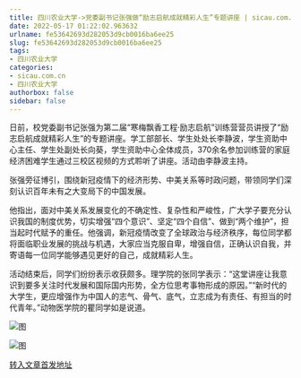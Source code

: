 ```yaml
---
title: 四川农业大学->党委副书记张强做“励志启航成就精彩人生”专题讲座 | sicau.com.cn
date: 2022-05-17 01:22:02.963632
urlname: fe53642693d282053d9cb0016ba6ee25
slug: fe53642693d282053d9cb0016ba6ee25
tags: 
- 四川农业大学
categories:
- sicau.com.cn
- 四川农业大学
authorbox: false
sidebar: false
---
```

日前，校党委副书记张强为第二届“寒梅飘香工程·励志启航”训练营营员讲授了“励志启航成就精彩人生”的专题讲座。学工部部长、学生处处长李静波，学生资助中心主任、学生处副处长向葵，学生资助中心全体成员，370余名参加训练营的家庭经济困难学生通过三校区视频的方式聆听了讲座。活动由李静波主持。  

张强旁征博引，围绕新冠疫情下的经济形势、中美关系等时政问题，带领同学们深刻认识百年未有之大变局下的中国发展。
<!--more-->
他指出，面对中美关系发展变化的不确定性、复杂性和严峻性，广大学子要充分认识我国的制度优势，切实增强“四个意识”、坚定“四个自信”、做到“两个维护”，担当起时代赋予的重任。他强调，新冠疫情改变了全球政治与经济秩序，每位同学都将面临职业发展的挑战与机遇，大家应当克服自卑，增强自信，正确认识自我，并寄语每一位同学能够遇见更好的自己，成就精彩人生。

活动结束后，同学们纷纷表示收获颇多。理学院的张同学表示：“这堂讲座让我意识到要多关注时代发展和国际国内形势，全方位思考事物形成的原因。”“新时代的大学生，更应增强作为中国人的志气、骨气、底气，立志成为有责任、有担当的时代青年。”动物医学院的瞿同学如是说道。

![图](https://news.sicau.edu.cn/__local/F/D3/9D/F282121B241CF62749F27C826F8_EC1EF56E_11323.png)

![图](https://news.sicau.edu.cn/__local/0/CC/4A/5E0198E48B755FBA6FBB4BF1D82_E246F0F7_DE375.png)

[转入文章首发地址](https://news.sicau.edu.cn/info/1078/67788.htm)